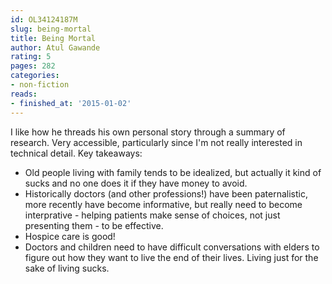 ```yaml
---
id: OL34124187M
slug: being-mortal
title: Being Mortal
author: Atul Gawande
rating: 5
pages: 282
categories:
- non-fiction
reads:
- finished_at: '2015-01-02'
---
```

I like how he threads his own personal story through a summary of research. Very accessible, particularly since I'm not really interested in technical detail. Key takeaways:

* Old people living with family tends to be idealized, but actually it kind of sucks and no one does it if they have money to avoid.
* Historically doctors (and other professions!) have been paternalistic, more recently have become informative, but really need to become interprative - helping patients make sense of choices, not just presenting them - to be effective.
* Hospice care is good!
* Doctors and children need to have difficult conversations with elders to figure out how they want to live the end of their lives. Living just for the sake of living sucks.

